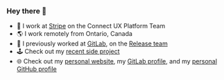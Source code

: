 ### Hey there 👋

- 💼 I work at [Stripe](https://stripe.com/) on the Connect UX Platform Team
- 🌎 I work remotely from Ontario, Canada
- 🦊 I previously worked at [GitLab](https://about.gitlab.com/), on the [Release team](https://about.gitlab.com/handbook/engineering/development/ops/release/)
- 🕹 Check out my [recent side project](https://inspiral.nathanfriend.io/)
- 🌐 Check out my [personal website](https://nathanfriend.io), my [GitLab profile](https://gitlab.com/nfriend), and my [personal GitHub profile](https://github.com/nfriend)
